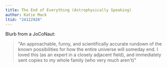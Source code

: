 ```yaml
---
title: The End of Everything (Astrophysically Speaking)
author: Katie Mack
ltid: "24122920"
---
```


Blurb from a JoCoNaut:

> "An approachable, funny, and scientifically accurate rundown of the known
> possibilities for how the entire universe will someday end. I loved this (as
> an expert in a closely adjacent field), and immediately sent copies to my
> whole family (who very much aren't)"
